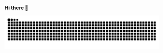 ### Hi there 👋

![Snake animation](https://github.com/rhaniel99/rhaniel99/blob/output/github-contribution-grid-snake-dark.svg)
